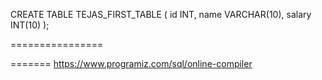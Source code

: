 CREATE TABLE TEJAS_FIRST_TABLE
(
  id INT,
name VARCHAR(10),
salary INT(10)
);

================












=======
https://www.programiz.com/sql/online-compiler